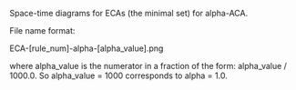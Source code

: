 Space-time diagrams for ECAs (the minimal set) for alpha-ACA.

File name format:

ECA-[rule_num]-alpha-[alpha_value].png

where alpha_value is the numerator in a fraction of the form: alpha_value / 1000.0. So alpha_value = 1000 corresponds to alpha = 1.0.
